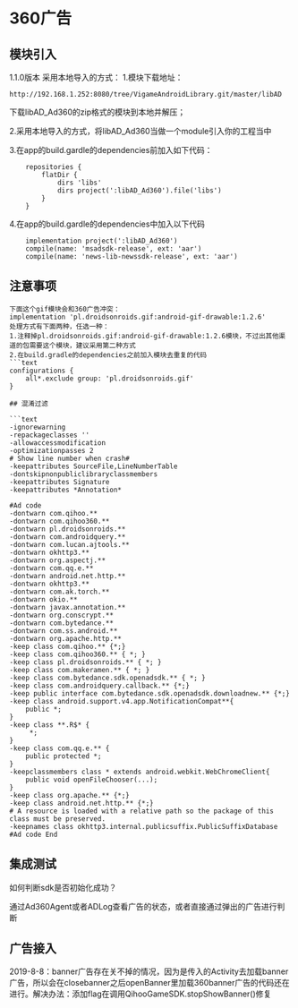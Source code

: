 # 360广告

## 模块引入

1.1.0版本 采用本地导入的方式： 1.模块下载地址：

```text
http://192.168.1.252:8080/tree/VigameAndroidLibrary.git/master/libAD
```

下载libAD\_Ad360的zip格式的模块到本地并解压；

2.采用本地导入的方式，将libAD\_Ad360当做一个module引入你的工程当中

3.在app的build.gardle的dependencies前加入如下代码：

```text
    repositories {
        flatDir {
            dirs 'libs'
            dirs project(':libAD_Ad360').file('libs')
        }
    }
```

4.在app的build.gardle的dependencies中加入以下代码

```text
    implementation project(':libAD_Ad360')
    compile(name: 'msadsdk-release', ext: 'aar')
    compile(name: 'news-lib-newssdk-release', ext: 'aar')
```

## 注意事项

```text
下面这个gif模块会和360广告冲突：
implementation 'pl.droidsonroids.gif:android-gif-drawable:1.2.6'
处理方式有下面两种，任选一种：
1.注释掉pl.droidsonroids.gif:android-gif-drawable:1.2.6模块，不过出其他渠道的包需要这个模块，建议采用第二种方式
2.在build.gradle的dependencies之前加入模块去重复的代码
```text
configurations {
    all*.exclude group: 'pl.droidsonroids.gif'
}
```

```text
## 混淆过滤

```text
-ignorewarning
-repackageclasses ''
-allowaccessmodification
-optimizationpasses 2
# Show line number when crash#
-keepattributes SourceFile,LineNumberTable
-dontskipnonpubliclibraryclassmembers
-keepattributes Signature
-keepattributes *Annotation*

#Ad code
-dontwarn com.qihoo.**
-dontwarn com.qihoo360.**
-dontwarn pl.droidsonroids.**
-dontwarn com.androidquery.**
-dontwarn com.lucan.ajtools.**
-dontwarn okhttp3.**
-dontwarn org.aspectj.**
-dontwarn com.qq.e.**
-dontwarn android.net.http.**
-dontwarn okhttp3.**
-dontwarn com.ak.torch.**
-dontwarn okio.**
-dontwarn javax.annotation.**
-dontwarn org.conscrypt.**
-dontwarn com.bytedance.**
-dontwarn com.ss.android.**
-dontwarn org.apache.http.**
-keep class com.qihoo.** {*;}
-keep class com.qihoo360.** { *; }
-keep class pl.droidsonroids.** { *; }
-keep class com.makeramen.** { *; }
-keep class com.bytedance.sdk.openadsdk.** { *; }
-keep class com.androidquery.callback.** {*;}
-keep public interface com.bytedance.sdk.openadsdk.downloadnew.** {*;}
-keep class android.support.v4.app.NotificationCompat**{
    public *;
}
-keep class **.R$* {
     *;
}
-keep class com.qq.e.** {
    public protected *;
}
-keepclassmembers class * extends android.webkit.WebChromeClient{
    public void openFileChooser(...);
}
-keep class org.apache.** {*;}
-keep class android.net.http.** {*;}
# A resource is loaded with a relative path so the package of this class must be preserved.
-keepnames class okhttp3.internal.publicsuffix.PublicSuffixDatabase
#Ad code End
```

## 集成测试

如何判断sdk是否初始化成功？

通过Ad360Agent或者ADLog查看广告的状态，或者直接通过弹出的广告进行判断

## 广告接入

2019-8-8：banner广告存在关不掉的情况，因为是传入的Activity去加载banner广告，所以会在closebanner之后openBanner里加载360banner广告的代码还在进行。解决办法：添加flag在调用QihooGameSDK.stopShowBanner\(\)修复

